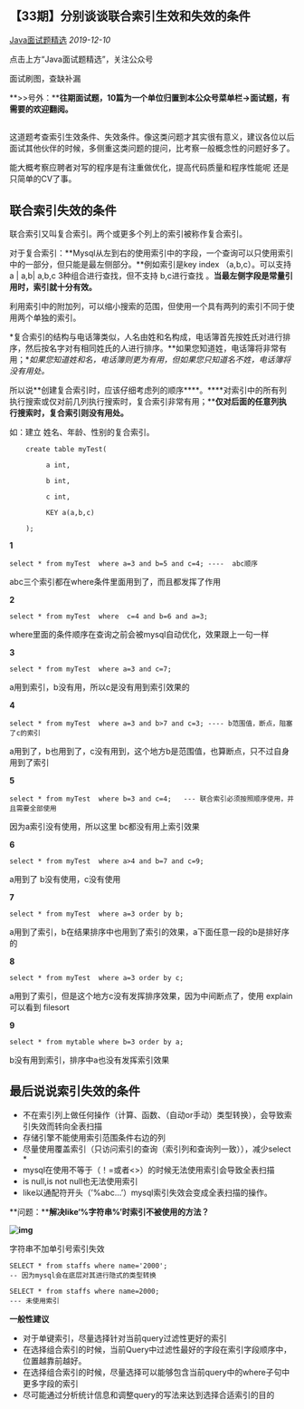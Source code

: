 ## 【33期】分别谈谈联合索引生效和失效的条件

[Java面试题精选](javascript:void(0);) *2019-12-10*

点击上方“Java面试题精选”，关注公众号

面试刷图，查缺补漏



**>>号外：****往期面试题，10篇为一个单位归置到本公众号菜单栏->面试题，有需要的欢迎翻阅。**

##  

这道题考查索引生效条件、失效条件。像这类问题才其实很有意义，建议各位以后面试其他伙伴的时候，多侧重这类问题的提问，比考察一般概念性的问题好多了。



能大概考察应聘者对写的程序是有注重做优化，提高代码质量和程序性能呢 还是只简单的CV了事。

## 联合索引失效的条件

联合索引又叫复合索引。两个或更多个列上的索引被称作复合索引。

对于复合索引：**Mysql从左到右的使用索引中的字段，一个查询可以只使用索引中的一部分，但只能是最左侧部分。**例如索引是key index （a,b,c）。可以支持a | a,b| a,b,c 3种组合进行查找，但不支持 b,c进行查找 。**当最左侧字段是常量引用时，索引就十分有效。**

利用索引中的附加列，可以缩小搜索的范围，但使用一个具有两列的索引不同于使用两个单独的索引。

*复合索引的结构与电话簿类似，人名由姓和名构成，电话簿首先按姓氏对进行排序，然后按名字对有相同姓氏的人进行排序。**如果您知道姓，电话簿将非常有用；**如果您知道姓和名，电话簿则更为有用，但如果您只知道名不姓，电话簿将没有用处。*

所以说**创建复合索引时，应该仔细考虑列的顺序****。****对索引中的所有列执行搜索或仅对前几列执行搜索时，复合索引非常有用；****仅对后面的任意列执行搜索时，复合索引则没有用处。**

如：建立 姓名、年龄、性别的复合索引。

```
    create table myTest(

         a int,

         b int,

         c int,

         KEY a(a,b,c)

    );
```

**1**

```
select * from myTest  where a=3 and b=5 and c=4; ----  abc顺序
```

abc三个索引都在where条件里面用到了，而且都发挥了作用

**2**

```
select * from myTest  where  c=4 and b=6 and a=3;
```

where里面的条件顺序在查询之前会被mysql自动优化，效果跟上一句一样

**3**

```
select * from myTest  where a=3 and c=7;
```

a用到索引，b没有用，所以c是没有用到索引效果的

**4**

```
select * from myTest  where a=3 and b>7 and c=3; ---- b范围值，断点，阻塞了c的索引
```

a用到了，b也用到了，c没有用到，这个地方b是范围值，也算断点，只不过自身用到了索引

**5**

```
select * from myTest  where b=3 and c=4;   --- 联合索引必须按照顺序使用，并且需要全部使用
```

因为a索引没有使用，所以这里 bc都没有用上索引效果

**6**

```
select * from myTest  where a>4 and b=7 and c=9;
```

a用到了 b没有使用，c没有使用

**7**

```
select * from myTest  where a=3 order by b;
```

a用到了索引，b在结果排序中也用到了索引的效果，a下面任意一段的b是排好序的

**8**

```
select * from myTest  where a=3 order by c;
```

a用到了索引，但是这个地方c没有发挥排序效果，因为中间断点了，使用 explain 可以看到 filesort

**9**

```
select * from mytable where b=3 order by a;
```

b没有用到索引，排序中a也没有发挥索引效果

## 最后说说索引失效的条件

- 不在索引列上做任何操作（计算、函数、（自动or手动）类型转换），会导致索引失效而转向全表扫描
- 存储引擎不能使用索引范围条件右边的列
- 尽量使用覆盖索引（只访问索引的查询（索引列和查询列一致）），减少select *
- mysql在使用不等于（！=或者<>）的时候无法使用索引会导致全表扫描
- is null,is not null也无法使用索引
- like以通配符开头（’%abc…’）mysql索引失效会变成全表扫描的操作。

**问题：****解决like‘%字符串%’时索引不被使用的方法？**

**![img](https://mmbiz.qpic.cn/mmbiz_png/8KKrHK5ic6XBv14UFuawRs00NDoaXH0KZWiaicQwicXuawdVQ8D1C3oOWRSjxwRR2OIibA4xyibOy8V1coTRmR1MDMTA/640?wx_fmt=png&tp=webp&wxfrom=5&wx_lazy=1&wx_co=1)**

字符串不加单引号索引失效

```
SELECT * from staffs where name='2000';  
-- 因为mysql会在底层对其进行隐式的类型转换

SELECT * from staffs where name=2000;  
--- 未使用索引
```

**一般性建议**

- 对于单键索引，尽量选择针对当前query过滤性更好的索引
- 在选择组合索引的时候，当前Query中过滤性最好的字段在索引字段顺序中，位置越靠前越好。
- 在选择组合索引的时候，尽量选择可以能够包含当前query中的where子句中更多字段的索引
- 尽可能通过分析统计信息和调整query的写法来达到选择合适索引的目的